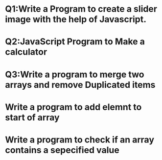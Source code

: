 # Q1:Write a Program to create a slider image with the help of Javascript.
 # Q2:JavaScript Program to Make a calculator
# Q3:Write a program to merge two arrays and remove Duplicated items
# Write a program to add elemnt to start of array
# Write a program to check if an array contains a sepecified value

